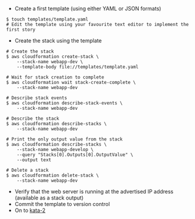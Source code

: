 - Create a first template (using either YAML or JSON formats)

```
$ touch templates/template.yaml
# Edit the template using your favourite text editor to implement the first story 

```

- Create the stack using the template

```
# Create the stack
$ aws cloudformation create-stack \
    --stack-name webapp-dev \
    --template-body file://templates/template.yaml

# Wait for stack creation to complete
$ aws cloudformation wait stack-create-complete \
    --stack-name webapp-dev

# Describe stack events    
$ aws cloudformation describe-stack-events \
    --stack-name webapp-dev

# Describe the stack
$ aws cloudformation describe-stacks \
    --stack-name webapp-dev

# Print the only output value from the stack
$ aws cloudformation describe-stacks \
    --stack-name webapp-develop \
    --query "Stacks[0].Outputs[0].OutputValue" \
    --output text

# Delete a stack
$ aws cloudformation delete-stack \
    --stack-name webapp-dev

```

- Verify that the web server is running at the advertised IP address (available as a stack output)
- Commit the template to version control
- On to [kata-2](../kata-2/HOW-TO.md)